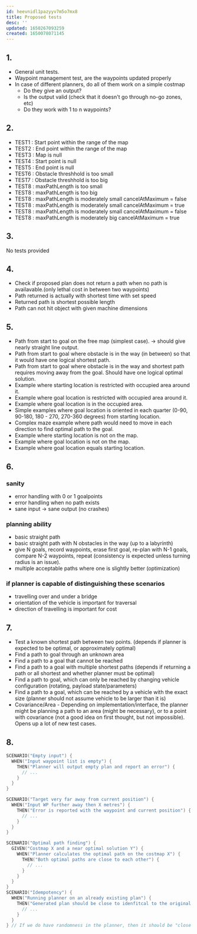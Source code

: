 ```yaml
---
id: heevnidl1pazyyv7m5o7mx8
title: Proposed tests
desc: ''
updated: 1650267093259
created: 1650078071145
---
```


## 1.
- General unit tests.
- Waypoint management test, are the waypoints updated properly
- In case of different planners, do all of them work on a simple costmap
  - Do they give an output?
  - Is the output valid (check that it doesn't go through no-go zones, etc)
  - Do they work with 1 to n waypoints?

## 2.
 * TEST1 : Start point within the range of the map
 * TEST2 : End point within the range of the map
 * TEST3 : Map is null
 * TEST4 : Start point is null
 * TEST5 : End point is null
 * TEST6 : Obstacle threshhold is too small
 * TEST7 : Obstacle threshhold is too big
 * TEST8 : maxPathLength is too small
 * TEST8 : maxPathLength is too big
 * TEST8 : maxPathLength is moderately small cancelAtMaximum = false
 * TEST8 : maxPathLength is moderately small cancelAtMaximum = true
 * TEST8 : maxPathLength is moderately small cancelAtMaximum = false
 * TEST8 : maxPathLength is moderately big cancelAtMaximum = true
 
## 3.
No tests provided

## 4.
- Check if proposed plan does not return a path when no path is availavable.(only lethal cost in between two waypoints)
- Path returned is actually with shortest time with set speed
- Returned path is shortest possible length
- Path can not hit object with given machine dimensions

## 5.
- Path from start to goal on the free map (simplest case). -> should give nearly straight line output.
- Path from start to goal where obstacle is in the way (in between) so that it would have one logical shortest path.
- Path from start to goal where obstacle is in the way and shortest path requires moving away from the goal. Should have one logical optimal solution.
- Example where starting location is restricted with occupied area around it.
- Example where goal location is restricted with occupied area around it.
- Example where goal location is in the occupied area.
- Simple examples where goal location is oriented in each quarter (0-90, 90-180, 180 - 270, 270-360 degrees) from starting location.
- Complex maze example where path would need to move in each direction to find optimal path to the goal.
- Example where starting location is not on the map.
- Example where goal location is not on the map.
- Example where goal location equals starting location.

## 6.
### sanity
- error handling with 0 or 1 goalpoints
- error handling when no path exists
- sane input -> sane output (no crashes)

### planning ability
- basic straight path
- basic straight path with N obstacles in the way (up to a labyrinth)
- give N goals, record waypoints, erase first goal, re-plan with N-1 goals, compare N-2 waypoints, repeat (consistency is expected unless turning radius is an issue).
- multiple acceptable paths where one is slightly better (optimization)

### if planner is capable of distinguishing these scenarios
- travelling over and under a bridge
- orientation of the vehicle is important for traversal
- direction of travelling is important for cost

## 7.
* Test a known shortest path between two points. (depends if planner is expected to be optimal, or approximately optimal)
* Find a path to goal through an unknown area
* Find a path to a goal that cannot be reached
* Find a path to a goal with multiple shortest paths (depends if returning a path or all shortest and whether planner must be optimal)
* Find a path to goal, which can only be reached by changing vehicle configuration (rotating, payload state/parameters)
* Find a path to a goal, which can be reached by a vehicle with the exact size (planner should not assume vehicle to be larger than it is)
* Covariance/Area - Depending on implementation/interface, the planner might be planning a path to an area (might be necessary), or to a point with covariance (not a good idea on first thought, but not impossible). Opens up a lot of new test cases.

## 8.
```cpp
SCENARIO("Empty input") {
  WHEN("Input waypoint list is empty") {
    THEN("Planner will output empty plan and report an error") { 
      // ...
    }
  }
}

SCENARIO("Target very far away from current position") {
  WHEN("Input WP further away then X metres") {
    THEN("Error is reported with the waypoint and current position") { 
      // ...
    }
  }
}

SCENARIO("Optimal path finding") {
  GIVEN("Costmap X and a near optimal solution Y") {
    WHEN("Planner calculates the optimal path on the costmap X") {
      THEN("Both optimal paths are close to each other") {
        // ...
      }
    }
  }
}
SCENARIO("Idempotency") {
  WHEN("Running planner on an already existing plan") {
    THEN("Generated plan should be close to idenfitcal to the original plan") { 
      // ...
    }
  }
} // If we do have randomness in the planner, then it should be "close to idempotent"
```
